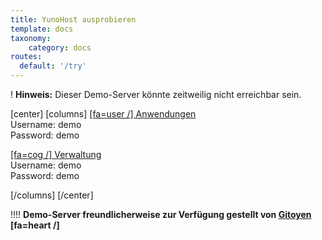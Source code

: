 ```yaml
---
title: YunoHost ausprobieren
template: docs
taxonomy:
    category: docs
routes:
  default: '/try'
---
```


! **Hinweis:** Dieser Demo-Server könnte zeitweilig nicht erreichbar sein.

[center]
[columns]
[[fa=user /] Anwendungen](https://demo.yunohost.org/?target=_blank&classes=btn,btn-lg,btn-success)  
Username: demo  
Password: demo

[[fa=cog /] Verwaltung](https://demo.yunohost.org/yunohost/admin/?target=_blank&classes=btn,btn-lg,btn-primary)  
Username: demo  
Password: demo

[/columns]
[/center]

!!!! **Demo-Server freundlicherweise zur Verfügung gestellt von [Gitoyen](https://www.gitoyen.net?target=_blank) [fa=heart /]**
